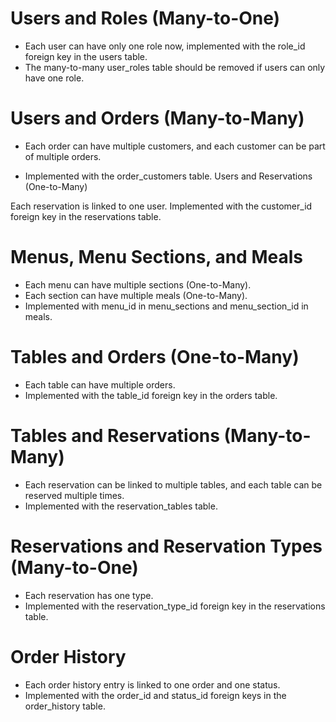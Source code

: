# Users and Roles (Many-to-One)

- Each user can have only one role now, implemented with the role_id 
foreign key in the users table.
- The many-to-many user_roles table should be removed if users
can only have one role.


# Users and Orders (Many-to-Many)

- Each order can have multiple customers, 
and each customer can be part of multiple orders.

- Implemented with the order_customers table.
  Users and Reservations (One-to-Many)

Each reservation is linked to one user.
Implemented with the customer_id foreign key in the reservations table.
# Menus, Menu Sections, and Meals

- Each menu can have multiple sections (One-to-Many).
- Each section can have multiple meals (One-to-Many).
- Implemented with menu_id in menu_sections and menu_section_id in meals.

# Tables and Orders (One-to-Many)

- Each table can have multiple orders.
- Implemented with the table_id foreign key in the orders table.

# Tables and Reservations (Many-to-Many)

- Each reservation can be linked to multiple tables, and each table can be reserved multiple times.
- Implemented with the reservation_tables table.

# Reservations and Reservation Types (Many-to-One)

- Each reservation has one type.
- Implemented with the reservation_type_id foreign key in the reservations table.

# Order History

- Each order history entry is linked to one order and one status.
- Implemented with the order_id and status_id foreign keys in the order_history table.
